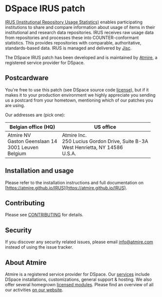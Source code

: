 # DSpace IRUS patch
[IRUS (Institutional Repository Usage Statistics)](http://irus.jisc.ac.uk/) enables participating institutions to share and compare information about usage of items in their institutional and research data repositories. IRUS receives raw usage data from repositories and processes these into COUNTER-conformant statistics. This provides repositories with comparable, authoritative, standards-based data. IRUS is managed and delivered by [Jisc](https://www.jisc.ac.uk/).

The DSpace IRUS patch has been developed and is maintained by [Atmire](https://www.atmire.com/), a registered service provider for DSpace.

## Postcardware

You're free to use this patch (see DSpace source code [license](LICENSE)), but if it makes it to your production environment we highly appreciate you sending us a postcard from your hometown, mentioning which of our patches you are using.

Our addresses are (pick one):

| Belgian office (HQ) | US office |
|---------------------|-----------|
| Atmire NV<br>Gaston Geenslaan 14<br>3001 Leuven<br>Belgium | Atmire Inc.<br>250 Lucius Gordon Drive, Suite B-3A<br>West Henrietta, NY 14586<br>U.S.A. |

## Installation and usage

Please refer to the installation instructions and full documentation on [https://atmire.github.io/IRUS](https://atmire.github.io/IRUS).

## Contributing

Please see [CONTRIBUTING](CONTRIBUTING.md) for details.

## Security

If you discover any security related issues, please email [info@atmire.com](mailto:info@atmire.com) instead of using the issue tracker.

## About Atmire

Atmire is a registered service provider for DSpace. Our [services](https://www.atmire.com/services) include DSpace installations, customizations, general support & hosting. We also offer several  homegrown [licensed modules](https://www.atmire.com/modules). Please find an overview of all our activities [on our website](https://www.atmire.com).
